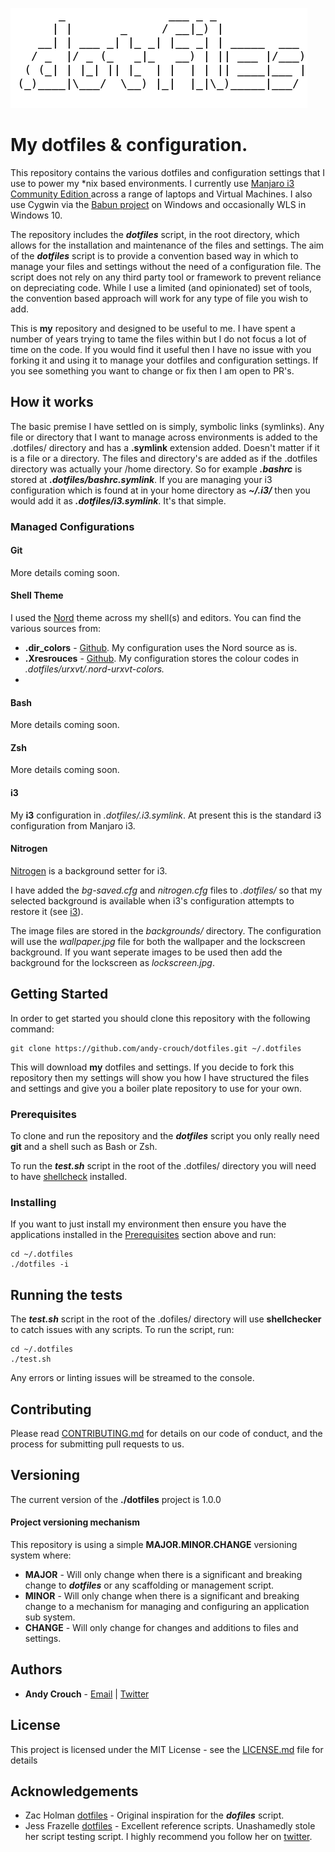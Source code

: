 ![image](dotfiles.png)

# My dotfiles & configuration.

This repository contains the various dotfiles and configuration settings that I use to power my *nix based environments.  I currently use [Manjaro i3 Community Edition ](http://www.dropwizard.io/1.0.2/docs/) across a range of laptops and Virtual Machines.  I also use Cygwin via the [Babun project](https://babun.github.io/) on Windows and occasionally WLS in Windows 10.

The repository includes the ***dotfiles*** script, in the root directory, which allows for the installation and maintenance of the files and settings.  The aim of the ***dotfiles*** script is to provide a convention based way in which to manage your files and settings without the need of a configuration file.  The script does not rely on any third party tool or framework to prevent reliance on depreciating code.  While I use a limited (and opinionated) set of tools, the convention based approach will work for any type of file you wish to add. 

This is **my** repository and designed to be useful to me.  I have spent a number of years trying to tame the files within but I do not focus a lot of time on the code.  If you would find it useful then I have no issue with you forking it and using it to manage your dotfiles and configuration settings.  If you see something you want to change or fix then I am open to PR's. 

## How it works 

The basic premise I have settled on is simply, symbolic links (symlinks).  Any file or directory that I want to manage across environments is added to the .dotfiles/ directory and has a **.symlink** extension added.  Doesn't matter if it is a file or a directory.  The files and directory's are added as if the .dotfiles directory was actually your /home directory.  So for example ***.bashrc*** is stored at ***.dotfiles/bashrc.symlink***.  If you are managing your i3 configuration which is found at in your home directory as ***~/.i3/*** then you would add it as ***.dotfiles/i3.symlink***.  It's that simple.

### Managed Configurations

#### Git

More details coming soon.

#### Shell Theme

I used the [Nord](https://github.com/arcticicestudio/nord) theme across my shell(s) and editors.  You can find the various sources from:

* **.dir_colors** - [Github](https://github.com/arcticicestudio/nord-dircolors).  My configuration uses the Nord source as is.
* **.Xresrouces** - [Github](https://github.com/arcticicestudio/nord-xresources).  My configuration stores the colour codes in *.dotfiles/urxvt/.nord-urxvt-colors.*
* 

#### Bash

More details coming soon.

#### Zsh

More details coming soon.

#### i3

My **i3** configuration in *.dotfiles/.i3.symlink*.  At present this is the standard i3 configuration from Manjaro i3.

#### Nitrogen

[Nitrogen](https://github.com/l3ib/nitrogen) is a background setter for i3.  

I have added the *bg-saved.cfg* and *nitrogen.cfg* files to *.dotfiles/* so that my selected background is available when i3's configuration attempts to restore it (see [i3](#i3)). 

The image files are stored in the *backgrounds/* directory.  The configuration will use the *wallpaper.jpg* file for both the wallpaper and the lockscreen background.  If you want seperate images to be used then add the background for the lockscreen as *lockscreen.jpg*.

## Getting Started


In order to get started you should clone this repository with the following command:

```
git clone https://github.com/andy-crouch/dotfiles.git ~/.dotfiles
```

This will download **my** dotfiles and settings.  If you decide to fork this repository then my settings will show you how I have structured the files and settings and give you a boiler plate repository to use for your own.  

### Prerequisites

To clone and run the repository and the ***dotfiles*** script you only really need **git** and a shell such as Bash or Zsh.

To run the ***test.sh*** script in the root of the .dotfiles/ directory you will need to have [shellcheck](https://www.shellcheck.net/) installed.

### Installing

If you want to just install my environment then ensure you have the applications installed in the [Prerequisites](prerequisites) section above and run:

```
cd ~/.dotfiles
./dotfiles -i
```

## Running the tests

The ***test.sh*** script in the root of the .dofiles/ directory will use **shellchecker** to catch issues with any scripts.  To run the script, run:

```cd ~/.dotfiles
cd ~/.dotfiles
./test.sh
```

Any errors or linting issues will be streamed to the console.

## Contributing

Please read [CONTRIBUTING.md](https://gist.github.com/PurpleBooth/b24679402957c63ec426) for details on our code of conduct, and the process for submitting pull requests to us.

## Versioning

The current version of the **./dotfiles** project is 1.0.0

#### Project versioning mechanism 

This repository is using a simple **MAJOR.MINOR.CHANGE** versioning system where:

* **MAJOR** - Will only change when there is a significant and breaking change to ***dotfiles*** or any scaffolding or management script.
* **MINOR** - Will only change when there is a significant and breaking change to a mechanism for managing and configuring an application sub system.
* **CHANGE** - Will only change for changes and additions to files and settings.

## Authors

* **Andy Crouch** - [Email](mailto:email@amcrou.ch) | [Twitter](https://twitter.com/amcrouch) 

## License

This project is licensed under the MIT License - see the [LICENSE.md](LICENSE.md) file for details

## Acknowledgements

* Zac Holman [dotfiles](https://github.com/holman/dotfiles) - Original inspiration for the ***dofiles*** script.
* Jess Frazelle [dotfiles](https://github.com/jessfraz/dotfiles) - Excellent reference scripts.  Unashamedly stole her script testing script.  I highly recommend you follow her on [twitter](https://twitter.com/jessfraz?lang=en). 

